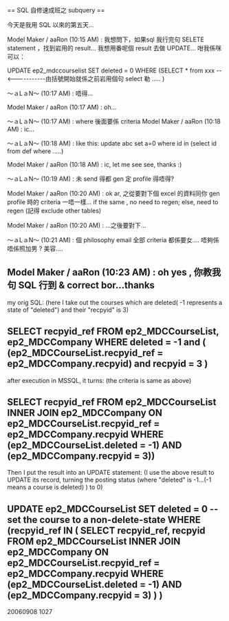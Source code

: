 == SQL 自修速成班之 subquery ==

今天是我用 SQL 以來的第五天...

Model Maker / aaRon (10:15 AM) : 
我想問下，如果sql 我行完句 SELETE statement ，找到岩用的 result...
我想用番呢個 result 去做 UPDATE...
咁我係咪可以：

UPDATE ep2_mdccourselist
SET deleted = 0
WHERE (SELECT * from  xxx    -- <-----------由括號開始就係之前岩用個句 select 勒
.....
)

～ａLａN～ (10:17 AM) : 
唔得...

Model Maker / aaRon (10:17 AM) : 
oh...

～ａLａN～ (10:17 AM) : 
where 後面要係 criteria
Model Maker / aaRon (10:18 AM) : 
ic...

～ａLａN～ (10:18 AM) : 
like this:
update abc set a=0 where id in (select id from def where .....)

Model Maker / aaRon (10:18 AM) : 
ic, let me see see, thanks :)

～ａLａN～ (10:19 AM) : 
未 send 得都 gen 定 profile 得唔得?

Model Maker / aaRon (10:20 AM) : 
ok ar, 之從要對下個 excel 的資料同你 gen profile 時的 criteria 一唔一樣...
if the same , no need to regen;
else, need to regen (記得 exclude other tables)

Model Maker / aaRon (10:20 AM) : 
...之後要對下...

～ａLａN～ (10:21 AM) : 
個 philosophy email 全部 criteria 都係要女.... 唔夠係唔係照加男 ? 美容....

Model Maker / aaRon (10:23 AM) : 
oh yes , 你教我句 SQL 行到 & correct bor...thanks
----
my orig SQL:
(here I take out the courses which are deleted( -1 represents a state of "deleted") and their "recpyid" is 3)

SELECT recpyid_ref
FROM 	ep2_MDCCourseList, ep2_MDCCompany
WHERE	deleted = -1 and ( (ep2_MDCCourseList.recpyid_ref = ep2_MDCCompany.recpyid) and recpyid = 3 )
----
after execution in MSSQL, it turns:
(the criteria is same as above)

SELECT 	recpyid_ref
FROM 	ep2_MDCCourseList INNER JOIN
		ep2_MDCCompany ON 
		ep2_MDCCourseList.recpyid_ref = ep2_MDCCompany.recpyid
WHERE 	(ep2_MDCCourseList.deleted = -1) AND 
	(ep2_MDCCompany.recpyid = 3))
-----
Then I put the result into an UPDATE statement:
(I use the above result to UPDATE its record, turning the posting status (where "deleted" is -1...(-1 means a course is deleted) ) to 0)


UPDATE 	ep2_MDCCourseList
SET 	deleted = 0 	-- set the course to a non-delete-state
WHERE	(recpyid_ref IN
		(
		SELECT 	recpyid_ref, recpyid
		FROM  	ep2_MDCCourseList INNER JOIN
			ep2_MDCCompany ON 
			ep2_MDCCourseList.recpyid_ref = ep2_MDCCompany.recpyid
		WHERE	(ep2_MDCCourseList.deleted = -1) AND 
			(ep2_MDCCompany.recpyid = 3)
		)
	)
----

20060908 1027
